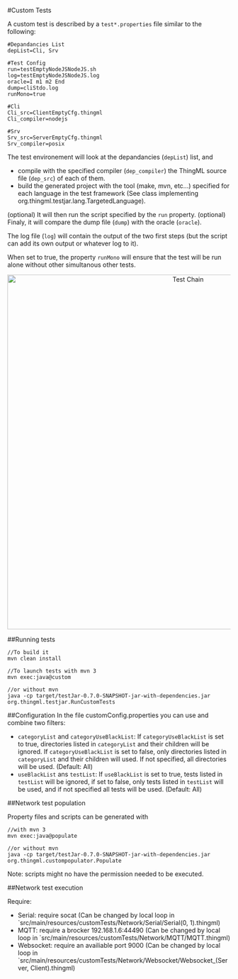 #Custom Tests

A custom test is described by a `test*.properties` file similar to the following:

```
#Depandancies List
depList=Cli, Srv

#Test Config
run=testEmptyNodeJSNodeJS.sh
log=testEmptyNodeJSNodeJS.log
oracle=I m1 m2 End
dump=cliStdo.log
runMono=true

#Cli
Cli_src=ClientEmptyCfg.thingml
Cli_compiler=nodejs

#Srv
Srv_src=ServerEmptyCfg.thingml
Srv_compiler=posix
```
The test environement will look at the depandancies (`depList`) list, and 
 * compile with the specified compiler (`dep_compiler`) the ThingML source file (`dep_src`) of each of them.
 * build the generated project with the tool (make, mvn, etc...) specified for each language in the test framework (See class implementing org.thingml.testjar.lang.TargetedLanguage).

(optional) It will then run the script specified by the `run` property.
(optional) Finaly, it will compare the dump file (`dump`) with the oracle (`oracle`).

The log file (`log`) will contain the output of the two first steps (but the script can add its own output or whatever log to it).

When set to true, the property `runMono` will ensure that the test will be run alone without other simultanous other tests.
<p align="center"><img src="https://raw.githubusercontent.com/SINTEF-9012/ThingML/master/testJar/docs/Custom-Test-chain.png" alt="Test Chain" width="800"></p>

##Running tests
```
//To build it
mvn clean install

//To launch tests with mvn 3
mvn exec:java@custom

//or without mvn
java -cp target/testJar-0.7.0-SNAPSHOT-jar-with-dependencies.jar org.thingml.testjar.RunCustomTests
```

##Configuration
In the file customConfig.properties you can use and combine two filters:
 * `categoryList` and `categoryUseBlackList`: If `categoryUseBlackList` is set to true, directories listed in `categoryList` and their children will be ignored. If  `categoryUseBlackList` is set to false, only directories listed in `categoryList` and their children will used. If not specified, all directories will be used. (Default: All)
 * `useBlackList` ans `testList`: If `useBlackList` is set to true, tests listed in `testList` will be ignored, if set to false, only tests listed in `testList` will be used, and if not specified all tests will be used. (Default: All)

##Network test population

Property files and scripts can be generated with
```
//with mvn 3
mvn exec:java@populate

//or without mvn
java -cp target/testJar-0.7.0-SNAPSHOT-jar-with-dependencies.jar org.thingml.custompopulator.Populate
```

Note: scripts might no have the permission needed to be executed.

##Network test execution

Require:
 * Serial: require socat (Can be changed by local loop in `src/main/resources/customTests/Network/Serial/Serial(0, 1).thingml)
 * MQTT: require a brocker 192.168.1.6:44490 (Can be changed by local loop in `src/main/resources/customTests/Network/MQTT/MQTT.thingml)
 * Websocket: require an availiable port 9000 (Can be changed by local loop in `src/main/resources/customTests/Network/Websocket/Websocket_(Server, Client).thingml)

